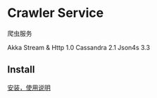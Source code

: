 # Crawler Service

爬虫服务

Akka Stream & Http 1.0
Cassandra 2.1
Json4s 3.3

## Install

[安装，使用说明](docs/Install.md)
